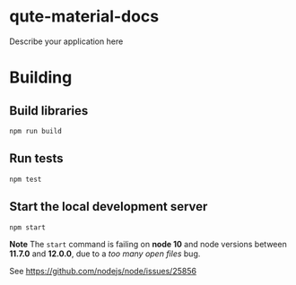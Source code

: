 # qute-material-docs

Describe your application here

# Building

## Build libraries

```
npm run build
```

## Run tests

```
npm test
```

## Start the local development server

```
npm start
```

**Note** The `start` command is failing on **node 10** and node versions between **11.7.0** and **12.0.0**, due to a *too many open files* bug.

See https://github.com/nodejs/node/issues/25856

